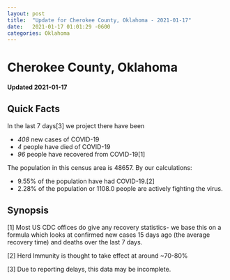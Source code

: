 ```yaml
---
layout: post
title:  "Update for Cherokee County, Oklahoma - 2021-01-17"
date:   2021-01-17 01:01:29 -0600
categories: Oklahoma
---
```


# Cherokee County, Oklahoma
#### Updated 2021-01-17

## Quick Facts

In the last 7 days[3] we project there have been
- *408* new cases of COVID-19
- *4* people have died of COVID-19
- *96* people have recovered from COVID-19[1]

The population in this census area is 48657. By our calculations:
- 9.55% of the population have had COVID-19.[2]
- 2.28% of the population or 1108.0 people are actively fighting the virus.

## Synopsis




[1] Most US CDC offices do give any recovery statistics- we base this on a formula which looks at confirmed new cases
15 days ago (the average recovery time) and deaths over the last 7 days.

[2] Herd Immunity is thought to take effect at around ~70-80%

[3] Due to reporting delays, this data may be incomplete.
 
    